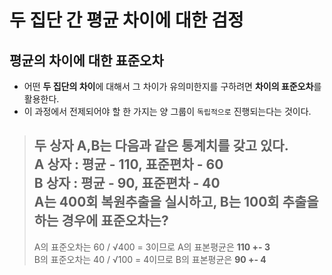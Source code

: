 # 두 집단 간 평균 차이에 대한 검정

## 평균의 차이에 대한 표준오차
* 어떤 **두 집단의 차이**에 대해서 그 차이가 유의미한지를 구하려면 **차이의 표준오차**를 활용한다.
* 이 과정에서 전제되어야 할 한 가지는 양 그룹이 `독립적으로` 진행되는다는 것이다.
> 두 상자 A,B는 다음과 같은 통계치를 갖고 있다.    
> A 상자 : 평균 - 110, 표준편차 - 60    
> B 상자 : 평균 - 90, 표준편차 - 40    
> A는 400회 복원추출을 실시하고, B는 100회 추출을 하는 경우에 표준오차는?    
> ---
> A의 표준오차는 60 / √400 = 3이므로 A의 표본평균은 **110 +- 3**    
> B의 표준오차는 40 / √100 = 4이므로 B의 표본평균은 **90 +- 4**
